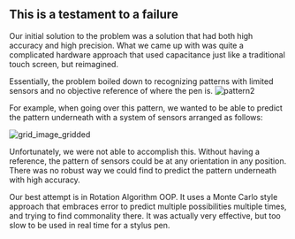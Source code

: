 ## This is a testament to a failure

Our initial solution to the problem was a solution that had both high accuracy and high precision. What we came up with was quite a complicated hardware approach that used capacitance just like a traditional touch screen, but reimagined. 

Essentially, the problem boiled down to recognizing patterns with limited sensors and no objective reference of where the pen is. 
![pattern2](https://github.com/user-attachments/assets/a7e40f98-e542-4706-8ba0-adcde209a948)

For example, when going over this pattern, we wanted to be able to predict the pattern underneath with a system of sensors arranged as follows:

![grid_image_gridded](https://github.com/user-attachments/assets/a8475ece-9ad8-40ff-a8b8-880e852acaf4)

Unfortunately, we were not able to accomplish this. Without having a reference, the pattern of sensors could be at any orientation in any position. There was no robust way we could find to predict the pattern underneath with high accuracy. 

Our best attempt is in Rotation Algorithm OOP. It uses a Monte Carlo style approach that embraces error to predict multiple possibilities multiple times, and trying to find commonality there. It was actually very effective, but too slow to be used in real time for a stylus pen.  
